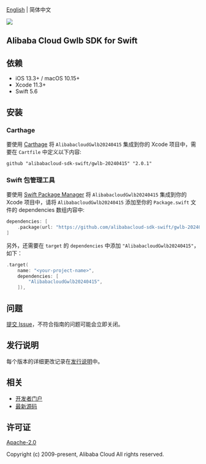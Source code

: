 [English](README.md) | 简体中文

![](https://aliyunsdk-pages.alicdn.com/icons/AlibabaCloud.svg)

## Alibaba Cloud Gwlb SDK for Swift

## 依赖

- iOS 13.3+ / macOS 10.15+
- Xcode 11.3+
- Swift 5.6

## 安装

### Carthage

要使用 [Carthage](https://github.com/Carthage/Carthage) 将 `AlibabacloudGwlb20240415` 集成到你的 Xcode 项目中，需要在 `Cartfile` 中定义以下内容:

```ogdl
github "alibabacloud-sdk-swift/gwlb-20240415" "2.0.1"
```

### Swift 包管理工具

要使用 [Swift Package Manager](https://swift.org/package-manager/) 将 `AlibabacloudGwlb20240415` 集成到你的 Xcode 项目中，请将 `AlibabacloudGwlb20240415` 添加至你的 `Package.swift` 文件的 dependencies 数组内容中:

```swift
dependencies: [
    .package(url: "https://github.com/alibabacloud-sdk-swift/gwlb-20240415.git", from: "2.0.1")
]
```

另外，还需要在 `target` 的 `dependencies` 中添加 `"AlibabacloudGwlb20240415"`，如下：

```swift
.target(
    name: "<your-project-name>",
    dependencies: [
        "AlibabacloudGwlb20240415",
    ]),
```

## 问题

[提交 Issue](https://github.com/alibabacloud-sdk-swift/gwlb-20240415/issues/new)，不符合指南的问题可能会立即关闭。

## 发行说明

每个版本的详细更改记录在[发行说明](./ChangeLog.txt)中。

## 相关

* [开发者门户](https://next.api.aliyun.com/home)
* [最新源码](https://github.com/alibabacloud-sdk-swift/gwlb-20240415)

## 许可证

[Apache-2.0](http://www.apache.org/licenses/LICENSE-2.0)

Copyright (c) 2009-present, Alibaba Cloud All rights reserved.

